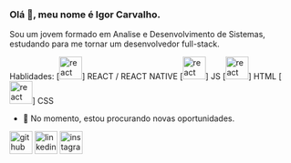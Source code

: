 ### Olá 👋, meu nome é Igor Carvalho.
Sou um jovem formado em Analise e Desenvolvimento de Sistemas, estudando para me tornar um desenvolvedor full-stack.

Hablidades: 
[<img src='https://cdn.jsdelivr.net/npm/simple-icons@3.0.1/icons/react.svg' alt='react' height='40'>] REACT / REACT NATIVE
[<img src='https://cdn.jsdelivr.net/npm/simple-icons@3.0.1/icons/javascript.svg' alt='react' height='40'>] JS 
[<img src='https://cdn.jsdelivr.net/npm/simple-icons@3.0.1/icons/html5.svg' alt='react' height='40'>] HTML 
[<img src='https://cdn.jsdelivr.net/npm/simple-icons@3.0.1/icons/css3.svg' alt='react' height='40'>] CSS 

- 🔭 No momento, estou procurando novas oportunidades.

[<img src='https://cdn.jsdelivr.net/npm/simple-icons@3.0.1/icons/github.svg' alt='github' height='40'>](https://github.com/Carvlho)  [<img src='https://cdn.jsdelivr.net/npm/simple-icons@3.0.1/icons/linkedin.svg' alt='linkedin' height='40'>](https://www.linkedin.com/in/Carvlho/)  [<img src='https://cdn.jsdelivr.net/npm/simple-icons@3.0.1/icons/instagram.svg' alt='instagram' height='40'>](https://www.instagram.com/Carvlho_/)  

